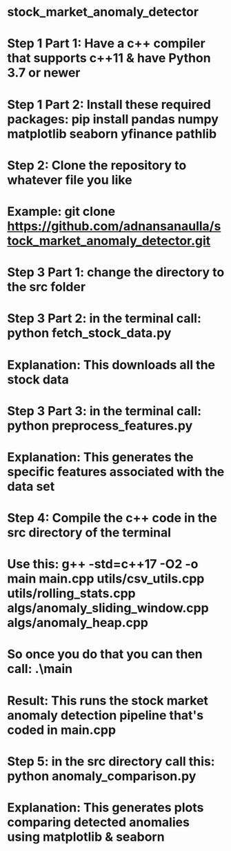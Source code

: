 # stock_market_anomaly_detector

# Step 1 Part 1: Have a c++ compiler that supports c++11 & have Python 3.7 or newer 
# Step 1 Part 2: Install these required packages: pip install pandas numpy matplotlib seaborn yfinance pathlib

# Step 2: Clone the repository to whatever file you like
# Example: git clone https://github.com/adnansanaulla/stock_market_anomaly_detector.git

# Step 3 Part 1: change the directory to the src folder
# Step 3 Part 2: in the terminal call: python fetch_stock_data.py
# Explanation: This downloads all the stock data

# Step 3 Part 3: in the terminal call: python preprocess_features.py
# Explanation: This generates the specific features associated with the data set

# Step 4: Compile the c++ code in the src directory of the terminal
# Use this: g++ -std=c++17 -O2 -o main main.cpp utils/csv_utils.cpp utils/rolling_stats.cpp algs/anomaly_sliding_window.cpp algs/anomaly_heap.cpp

# So once you do that you can then call: .\main
# Result: This runs the stock market anomaly detection pipeline that's coded in main.cpp

# Step 5: in the src directory call this: python anomaly_comparison.py
# Explanation: This generates plots comparing detected anomalies using matplotlib & seaborn